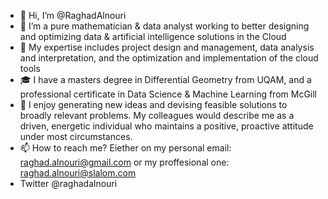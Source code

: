 - 👋 Hi, I’m @RaghadAlnouri
- 👀 I’m a pure mathematician & data analyst working to better designing and optimizing data & artificial intelligence solutions in the Cloud   
- 🌱 My expertise includes project design and management, data analysis and interpretation, and the optimization and implementation of the cloud tools 
- 🎓  I have a masters degree in Differential Geometry from UQAM, and a professional certificate in Data Science & Machine Learning from McGill
- 💞️ I enjoy generating new ideas and devising feasible solutions to broadly relevant problems. My colleagues would describe me as a driven, energetic individual who maintains a positive, proactive attitude under most circumstances.
- 📫 How to reach me? Eiether on my personal email: raghad.alnouri@gmail.com or my proffesional one: raghad.alnouri@slalom.com
- Twitter @raghadalnouri

<!---
RaghadAlnouri/RaghadAlnouri is a ✨ special ✨ repository because its `README.md` (this file) appears on your GitHub profile.
You can click the Preview link to take a look at your changes.
--->
